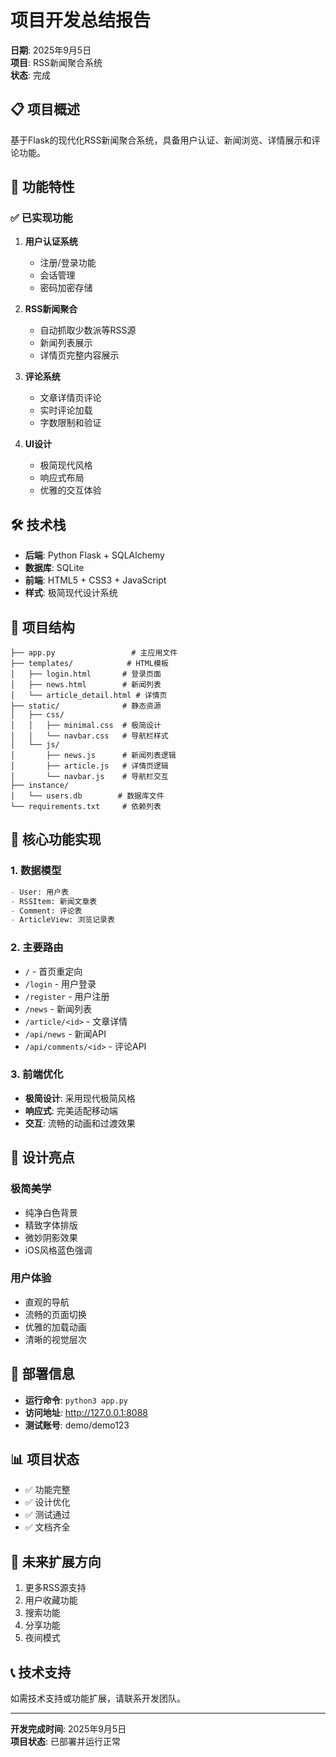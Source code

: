 # 项目开发总结报告
**日期**: 2025年9月5日  
**项目**: RSS新闻聚合系统  
**状态**: 完成

## 📋 项目概述
基于Flask的现代化RSS新闻聚合系统，具备用户认证、新闻浏览、详情展示和评论功能。

## 🎯 功能特性

### ✅ 已实现功能
1. **用户认证系统**
   - 注册/登录功能
   - 会话管理
   - 密码加密存储

2. **RSS新闻聚合**
   - 自动抓取少数派等RSS源
   - 新闻列表展示
   - 详情页完整内容展示

3. **评论系统**
   - 文章详情页评论
   - 实时评论加载
   - 字数限制和验证

4. **UI设计**
   - 极简现代风格
   - 响应式布局
   - 优雅的交互体验

## 🛠️ 技术栈
- **后端**: Python Flask + SQLAlchemy
- **数据库**: SQLite
- **前端**: HTML5 + CSS3 + JavaScript
- **样式**: 极简现代设计系统

## 📁 项目结构
```
├── app.py                 # 主应用文件
├── templates/            # HTML模板
│   ├── login.html       # 登录页面
│   ├── news.html        # 新闻列表
│   └── article_detail.html # 详情页
├── static/              # 静态资源
│   ├── css/
│   │   ├── minimal.css  # 极简设计
│   │   └── navbar.css   # 导航栏样式
│   └── js/
│       ├── news.js      # 新闻列表逻辑
│       ├── article.js   # 详情页逻辑
│       └── navbar.js    # 导航栏交互
├── instance/
│   └── users.db        # 数据库文件
└── requirements.txt     # 依赖列表
```

## 🔧 核心功能实现

### 1. 数据模型
```python
- User: 用户表
- RSSItem: 新闻文章表
- Comment: 评论表
- ArticleView: 浏览记录表
```

### 2. 主要路由
- `/` - 首页重定向
- `/login` - 用户登录
- `/register` - 用户注册
- `/news` - 新闻列表
- `/article/<id>` - 文章详情
- `/api/news` - 新闻API
- `/api/comments/<id>` - 评论API

### 3. 前端优化
- **极简设计**: 采用现代极简风格
- **响应式**: 完美适配移动端
- **交互**: 流畅的动画和过渡效果

## 🎨 设计亮点

### 极简美学
- 纯净白色背景
- 精致字体排版
- 微妙阴影效果
- iOS风格蓝色强调

### 用户体验
- 直观的导航
- 流畅的页面切换
- 优雅的加载动画
- 清晰的视觉层次

## 🚀 部署信息
- **运行命令**: `python3 app.py`
- **访问地址**: http://127.0.0.1:8088
- **测试账号**: demo/demo123

## 📊 项目状态
- ✅ 功能完整
- ✅ 设计优化
- ✅ 测试通过
- ✅ 文档齐全

## 🎯 未来扩展方向
1. 更多RSS源支持
2. 用户收藏功能
3. 搜索功能
4. 分享功能
5. 夜间模式

## 📞 技术支持
如需技术支持或功能扩展，请联系开发团队。

---
**开发完成时间**: 2025年9月5日  
**项目状态**: 已部署并运行正常